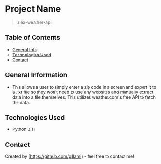 # Project Name
> alex-weather-api

## Table of Contents
* [General Info](#general-information)
* [Technologies Used](#technologies-used)
* [Contact](#contact)
<!-- * [License](#license) -->


## General Information
- This allows a user to simply enter a zip code in a screen and export it to a .txt file so they won't need to use any websites and manually extract data into a file themselves. This utilizes weather.com's free API to fetch the data.
<!-- You don't have to answer all the questions - just the ones relevant to your project. -->


## Technologies Used
- Python 3.11


## Contact
Created by [https://github.com/gillamj) - feel free to contact me!


<!-- Optional -->
<!-- ## License -->
<!-- This project is open source and available under the [... License](). -->

<!-- You don't have to include all sections - just the one's relevant to your project -->